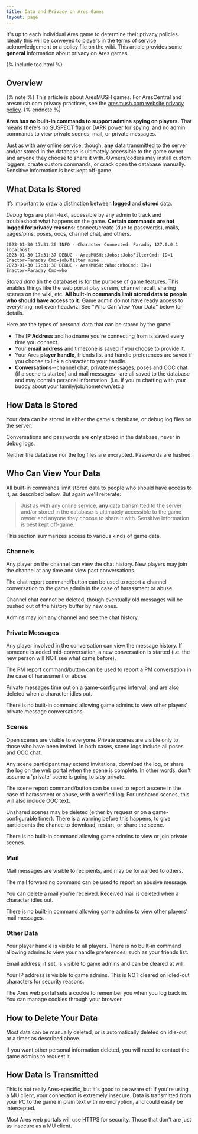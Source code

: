```yaml
---
title: Data and Privacy on Ares Games
layout: page
---
```


It's up to each individual Ares game to determine their privacy policies.  Ideally this will be conveyed to players in the terms of service acknowledgement or a policy file on the wiki.  This article provides some **general** information about privacy on Ares games.

{% include toc.html %}

## Overview

{% note %}
This article is about AresMUSH games.  For AresCentral and aresmush.com privacy practices, see the [aresmush.com website privacy policy](http://aresmush.com/privacy.html).
{% endnote %}

**Ares has no built-in commands to support admins spying on players.**  That means there's no SUSPECT flag or DARK power for spying, and no admin commands to view private scenes, mail, or private messages.  

Just as with any online service, though, **any** data transmitted to the server and/or stored in the database is ultimately accessible to the game owner and anyone they choose to share it with. Owners/coders may install custom loggers, create custom commands, or crack open the database manually. Sensitive information is best kept off-game.

## What Data Is Stored

It’s important to draw a distinction between **logged** and **stored** data.

*Debug logs* are plain-text, accessible by any admin to track and troubleshoot what happens on the game. **Certain commands are not logged for privacy reasons**: connect/create (due to passwords), mails, pages/pms, poses, oocs, channel chat, and others.

```
2023-01-30 17:31:36 INFO - Character Connected: Faraday 127.0.0.1 localhost 
2023-01-30 17:31:37 DEBUG - AresMUSH::Jobs::JobsFilterCmd: ID=1 Enactor=Faraday Cmd=job/filter mine 
2023-01-30 17:31:38 DEBUG - AresMUSH::Who::WhoCmd: ID=1 Enactor=Faraday Cmd=who 
```

*Stored data* (in the database) is for the purpose of game features. This enables things like the web portal play screen, channel recall, sharing scenes on the wiki, etc. **All built-in commands limit stored data to people who should have access to it.** Game admin do not have ready access to everything, not even headwiz. See "Who Can View Your Data" below for details.

Here are the types of personal data that can be stored by the game:

* The **IP Address** and hostname you're connecting from is saved every time you connect.
* Your **email address** and timezone is saved if you choose to provide it.
* Your Ares **player handle**, friends list and handle preferences are saved if you choose to link a character to your handle.
* **Conversations**--channel chat, private messages, poses and OOC chat (if a scene is started) and mail messages--are all saved to the database and may contain personal information. (i.e. if you're chatting with your buddy about your family/job/hometown/etc.)

## How Data Is Stored

Your data can be stored in either the game's database, or debug log files on the server.

Conversations and passwords are **only** stored in the database, never in debug logs.

Neither the database nor the log files are encrypted.  Passwords are hashed.


## Who Can View Your Data

All built-in commands limit stored data to people who should have access to it, as described below. But again we'll reiterate:

> Just as with any online service, **any** data transmitted to the server and/or stored in the database is ultimately accessible to the game owner and anyone they choose to share it with. Sensitive information is best kept off-game.

This section summarizes access to various kinds of game data.

### Channels


Any player on the channel can view the chat history. New players may join the channel at any time and view past conversations.

The chat report command/button can be used to report a channel conversation to the game admin in the case of harassment or abuse.

Channel chat cannot be deleted, though eventually old messages will be pushed out of the history buffer by new ones.

Admins may join any channel and see the chat history.

### Private Messages


Any player involved in the conversation can view the message history. If someone is added mid-conversation, a new conversation is started (i.e. the new person will NOT see what came before).

The PM report command/button can be used to report a PM conversation in the case of harassment or abuse.

Private messages time out on a game-configured interval, and are also deleted when a character idles out.

There is no built-in command allowing game admins to view other players' private message conversations.

### Scenes


Open scenes are visible to everyone.  Private scenes are visible only to those who have been invited.  In both cases, scene logs include all poses and OOC chat.  

Any scene participant may extend invitations, download the log, or share the log on the web portal when the scene is complete. In other words, don't assume a 'private' scene is going to _stay_ private.

The scene report command/button can be used to report a scene in the case of harassment or abuse, with a verified log. For unshared scenes, this will also include OOC text.

Unshared scenes may be deleted (either by request or on a game-configurable timer). There is a warning before this happens, to give participants the chance to download, restart, or share the scene.        

There is no built-in command allowing game admins to view or join private scenes.

### Mail

Mail messages are visible to recipients, and may be forwarded to others.

The mail forwarding command can be used to report an abusive message.

You can delete a mail you're received. Received mail is deleted when a character idles out.

There is no built-in command allowing game admins to view other players' mail messages.

### Other Data

Your player handle is visible to all players. There is no built-in command allowing admins to view your handle preferences, such as your friends list.

Email address, if set, is visible to game admins and can be cleared at will.

Your IP address is visible to game admins. This is NOT cleared on idled-out characters for security reasons.

The Ares web portal sets a cookie to remember you when you log back in. You can manage cookies through your browser.

## How to Delete Your Data

Most data can be manually deleted, or is automatically deleted on idle-out or a timer as described above.

If you want other personal information deleted, you will need to contact the game admins to request it.

## How Data Is Transmitted

This is not really Ares-specific, but it's good to be aware of: If you're using a MU client, your connection is extremely insecure. Data is transmitted from your PC to the game in plain text with no encryption, and could easily be intercepted.

Most Ares web portals will use HTTPS for security.  Those that don't are just as insecure as a MU client.